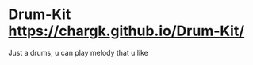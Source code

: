 # Drum-Kit                                                  https://chargk.github.io/Drum-Kit/
Just a drums, u can play melody that u like
